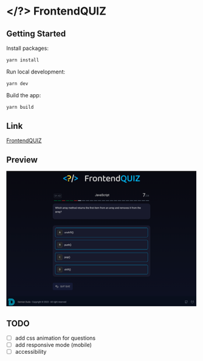# </?> FrontendQUIZ

## Getting Started

Install packages:

```bash
yarn install
```

Run local development:

```bash
yarn dev
```

Build the app:

```bash
yarn build
```

## Link
[FrontendQUIZ](https://balmor.github.io/frontendQuiz/)

## Preview
[<img src="public/preview.png" width="500"/>](/public/preview.png)

## TODO
- [ ] add css animation for questions
- [ ] add responsive mode (mobile)
- [ ] accessibility

